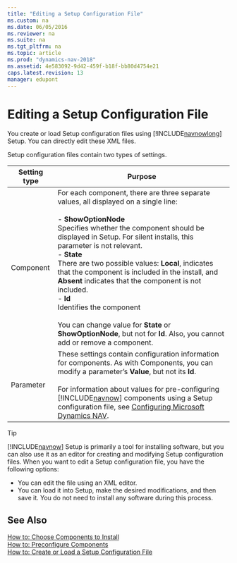 ```yaml
---
title: "Editing a Setup Configuration File"
ms.custom: na
ms.date: 06/05/2016
ms.reviewer: na
ms.suite: na
ms.tgt_pltfrm: na
ms.topic: article
ms.prod: "dynamics-nav-2018"
ms.assetid: 4e583092-9d42-459f-b18f-bb80d4754e21
caps.latest.revision: 13
manager: edupont
---
```

# Editing a Setup Configuration File
You create or load Setup configuration files using [!INCLUDE[navnowlong](includes/navnowlong_md.md)] Setup. You can directly edit these XML files.  
  
 Setup configuration files contain two types of settings.  
  
|Setting type|Purpose|  
|------------------|-------------|  
|Component|For each component, there are three separate values, all displayed on a single line:<br /><br /> -   **ShowOptionNode**<br />     Specifies whether the component should be displayed in Setup. For silent installs, this parameter is not relevant.<br />-   **State**<br />     There are two possible values: **Local**, indicates that the component is included in the install, and **Absent** indicates that the component is not included.<br />-   **Id**<br />     Identifies the component<br /><br /> You can change value for **State** or **ShowOptionNode**, but not for **Id**. Also, you cannot add or remove a component.|  
|Parameter|These settings contain configuration information for components. As with Components, you can modify a parameter’s **Value**, but not its **Id**.<br /><br /> For information about values for pre-configuring [!INCLUDE[navnow](includes/navnow_md.md)] components using a Setup configuration file, see [Configuring Microsoft Dynamics NAV](Configuring-Microsoft-Dynamics-NAV.md).|  
  
> [!TIP]  
>  [!INCLUDE[navnow](includes/navnow_md.md)] Setup is primarily a tool for installing software, but you can also use it as an editor for creating and modifying Setup configuration files. When you want to edit a Setup configuration file, you have the following options:  
>   
>  -   You can edit the file using an XML editor.  
> -   You can load it into Setup, make the desired modifications, and then save it. You do not need to install any software during this process.  
  
## See Also  
 [How to: Choose Components to Install](How-to--Choose-Components-to-Install.md)   
 [How to: Preconfigure Components](How-to--Preconfigure-Components.md)   
 [How to: Create or Load a Setup Configuration File](How-to--Create-or-Load-a-Setup-Configuration-File.md)